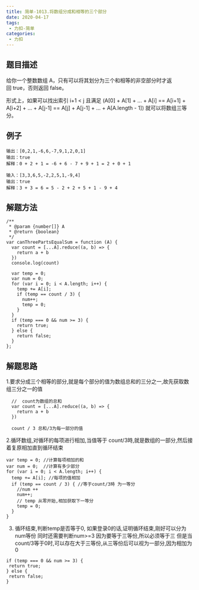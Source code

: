 ```yaml
---
title: 简单-1013.将数组分成和相等的三个部分
date: 2020-04-17
tags:
 - 力扣-简单
categories: 
 - 力扣
---
```

## 题目描述
给你一个整数数组 A，只有可以将其划分为三个和相等的非空部分时才返回 true，否则返回 false。

形式上，如果可以找出索引 i+1 < j 且满足 (A[0] + A[1] + ... + A[i] == A[i+1] + A[i+2] + ... + A[j-1] == A[j] + A[j-1] + ... + A[A.length - 1]) 就可以将数组三等分。
## 例子
```
输出：[0,2,1,-6,6,-7,9,1,2,0,1]
输出：true
解释：0 + 2 + 1 = -6 + 6 - 7 + 9 + 1 = 2 + 0 + 1

```
```
输入：[3,3,6,5,-2,2,5,1,-9,4]
输出：true
解释：3 + 3 = 6 = 5 - 2 + 2 + 5 + 1 - 9 + 4

```

## 解题方法

```
/**
 * @param {number[]} A
 * @return {boolean}
 */
var canThreePartsEqualSum = function (A) {
  var count = [...A].reduce((a, b) => {
    return a + b
  })
  console.log(count)

  var temp = 0;
  var num = 0;
  for (var i = 0; i < A.length; i++) {
    temp += A[i];
    if (temp == count / 3) {
      num++;
      temp = 0;
    }
  }
  if (temp === 0 && num >= 3) {
    return true;
  } else {
    return false;
  }
};
```
## 解题思路

1.要求分成三个相等的部分,就是每个部分的值为数组总和的三分之一,故先获取数组三分之一的值

```
  //  count为数组的总和
  var count = [...A].reduce((a, b) => {
    return a + b
  })

  count / 3 总和/3为每一部分的值
```

2.循环数组,对循环的每项进行相加,当值等于 count/3時,就是数组的一部分,然后接着复原相加直到循环结束

```
var temp = 0; //计算每项相加的和
var num = 0;  //计算有多少部分
for (var i = 0; i < A.length; i++) {
  temp += A[i]; //每项的值相加
  if (temp == count / 3) { //等于count/3時 为一等分
    //num ++ 
    num++;
    // temp 从零开始,相加获取下一等分
    temp = 0;
  }
}
```

3. 循环结束,判断temp是否等于0, 如果登录0的话,证明循环结束,刚好可以分为num等份
同时还需要判断num>=3 因为要等于三等份,所以必须等于三
但是当count/3等于0时,可以存在大于三等份,从三等份后可以视为一部分,因为相加为0

```
if (temp === 0 && num >= 3) {
 return true;
} else {
 return false;
}
```